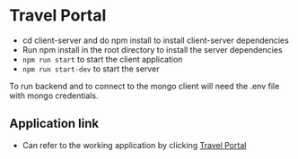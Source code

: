 # Travel Portal

- cd client-server and do npm install to install client-server dependencies
- Run npm install in the root directory to install the server dependencies
- `npm run start` to start the client application
- `npm run start-dev` to start the server
  

To run backend and to connect to the mongo client will need the .env file with mongo credentials.

## Application link
- Can refer to the working application by clicking  [Travel Portal](https://sheltered-meadow-74308.herokuapp.com/)